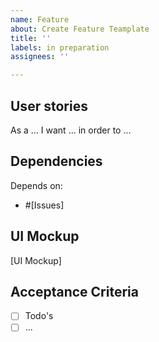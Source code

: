 ```yaml
---
name: Feature
about: Create Feature Teamplate
title: ''
labels: in preparation
assignees: ''

---
```


## User stories
As a ... I want ... in order to ...

## Dependencies
Depends on: 
 - #[Issues]

## UI Mockup
[UI Mockup]

## Acceptance Criteria
- [ ] Todo's
- [ ] ...
